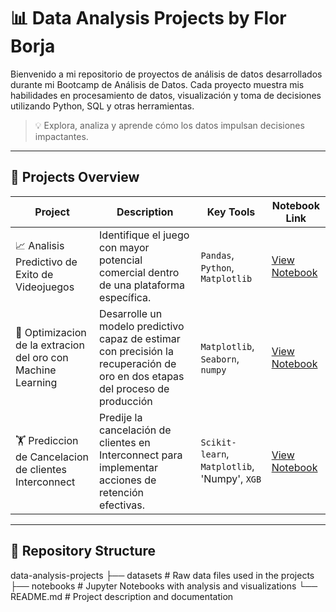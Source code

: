 # 📊 Data Analysis Projects by Flor Borja
Bienvenido a mi repositorio de proyectos de análisis de datos desarrollados durante mi Bootcamp de Análisis de Datos.
Cada proyecto muestra mis habilidades en procesamiento de datos, visualización y toma de decisiones utilizando Python, SQL y otras herramientas.

> 💡 Explora, analiza y aprende cómo los datos impulsan decisiones impactantes.

---

## 🚀 Projects Overview

| Project | Description | Key Tools | Notebook Link |
|---------|------------|-----------|---------------|
| 📈 Analisis Predictivo de Exito de Videojuegos | Identifique el juego con mayor potencial comercial dentro de una plataforma específica. | `Pandas`, `Python`, `Matplotlib` | [View Notebook](#) |
| 🛒 Optimizacion de la extracion del oro con Machine Learning | Desarrolle un modelo predictivo capaz de estimar con precisión la recuperación de oro en dos etapas del proceso de producción | `Matplotlib`, `Seaborn`, `numpy` | [View Notebook](#) |
| 🏋️ Prediccion de Cancelacion de clientes Interconnect |Predije la cancelación de clientes en Interconnect para implementar acciones de retención efectivas. | `Scikit-learn`, `Matplotlib`, 'Numpy', `XGB` | [View Notebook](#) |

---

## 📁 Repository Structure

data-analysis-projects
├── datasets # Raw data files used in the projects
├── notebooks # Jupyter Notebooks with analysis and visualizations
└── README.md # Project description and documentation

